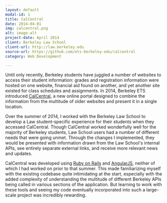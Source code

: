 ```yaml
---
layout: default
modal-id: 1
title: CalCentral
date: 2014-04-01
img: calcentral.png
alt: image-alt
project-date: April 2014
client: Berkeley Law School
client-url: http://law.berkeley.edu
source-url: https://github.com/ets-berkeley-edu/calcentral
category: Web Development

---
```

Until only recently, Berkeley students have juggled a number of websites to
access their student information: grades and registration information were
hosted on one website, financial aid found on another, and yet another site
existed for class schedules and assignments. In 2014, Berkeley ETS introduced
[CalCentral][calcentral], a new online portal designed to combine the
information from the multitude of older websites and present it in a single
location.

Over the summer of 2014, I worked with the Berkeley Law School to develop a
Law student-specific experience for their students when they accessed
CalCentral. Though CalCentral worked wonderfully well for the majority of
Berkeley students, Law School users had a number of different needs that were
going unmet. Through the changes I implemented, they would be presented with
information drawn from the Law School's internal APIs, see entirely separate
external links, and receive more relevant news and updates.

CalCentral was developed using [Ruby on Rails][rails] and [AngularJS][angular],
neither of which I had worked on prior to that summer. This made familiarizing
myself with the existing codebase quite intimidating at the start, especially
with the added complexity of understanding the multitude of different Berkeley
APIs being called in various sections of the application. But learning to work
with these tools and seeing my code eventually incorporated into such a
large-scale project was incredibly rewarding.

[calcentral]: https://calcentral.berkeley.edu/
[rails]: http://rubyonrails.org/
[angular]: https://angularjs.org/
